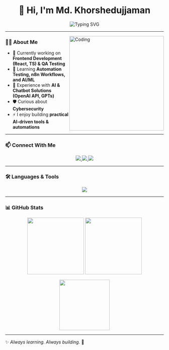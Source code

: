 <h1 align="center">👋 Hi, I'm Md. Khorshedujjaman</h1>

<p align="center">
  <img src="https://readme-typing-svg.demolab.com?font=Fira+Code&size=20&duration=3000&pause=1000&color=4CAF50&center=true&vCenter=true&width=600&lines=QA+Engineer+%7C+Frontend+Developer+%7C+AI+Enthusiast;Passionate+about+Automation%2C+Chatbots+%26+OpenAI+APIs;Exploring+n8n+Automation+and+AI%2FML" alt="Typing SVG" />
</p>

---

<img align="right" alt="Coding" width="300" src="https://miro.medium.com/v2/resize:fit:720/format:webp/0*8HVwTXeE0s4ClEVp.jpeg">

### 👨‍💻 About Me  
- 🔭 Currently working on **Frontend Development (React, TS) & QA Testing**  
- 🌱 Learning **Automation Testing, n8n Workflows, and AI/ML**  
- 🤖 Experience with **AI & Chatbot Solutions (OpenAI API, GPTs)**  
- 🛡️ Curious about **Cybersecurity**  
- ⚡ I enjoy building **practical AI-driven tools & automations**  

---

### 📫 Connect With Me  
<p align="center">
  <a href="mailto:khorshedsagor4@gmail.com">
    <img src="https://img.shields.io/badge/Gmail-D14836?style=for-the-badge&logo=gmail&logoColor=white" />
  </a>
  <a href="https://github.com/KhorshedSagor" target="_blank">
    <img src="https://img.shields.io/badge/GitHub-000000?style=for-the-badge&logo=github&logoColor=white" />
  </a>
  <a href="https://www.linkedin.com/in/md-khorshedujjaman-a10382229" target="_blank">
    <img src="https://img.shields.io/badge/LinkedIn-0077b5?style=for-the-badge&logo=linkedin&logoColor=white" />
  </a>
</p>

---

### 🛠️ Languages & Tools  
<p align="center">
  <img src="https://skillicons.dev/icons?i=typescript,react,js,html,css,bootstrap,nodejs,python,c,postgres,postman,selenium,jest,cypress" />
</p>

---

### 📊 GitHub Stats  
<p align="center">
  <img src="https://github-readme-stats.vercel.app/api?username=KhorshedSagor&show_icons=true&theme=radical&hide_border=true" height="180"/>
  <img src="https://github-readme-streak-stats.herokuapp.com/?user=KhorshedSagor&theme=radical&hide_border=true" height="180"/>
</p>

<p align="center">
  <img src="https://github-readme-stats.vercel.app/api/top-langs/?username=KhorshedSagor&layout=compact&theme=radical&hide_border=true" height="160"/>
</p>

---

✨ *Always learning. Always building.* 🚀
